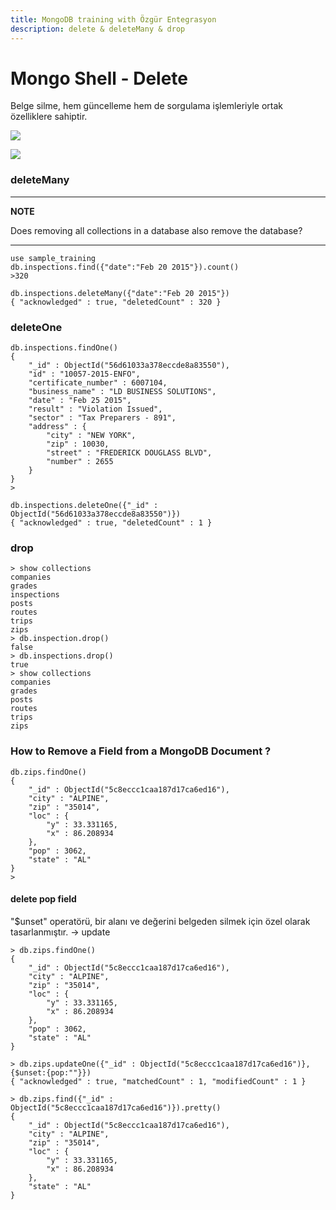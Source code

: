 ```yaml
---
title: MongoDB training with Özgür Entegrasyon
description: delete & deleteMany & drop
---
```


# Mongo Shell - Delete

Belge silme, hem güncelleme hem de sorgulama işlemleriyle ortak özelliklere sahiptir.

![](img/assets/ekran-goeruentuesue-2021-06-17-17-04-09.png)

![](img/assets/delete.png)

### deleteMany

---
**NOTE**

Does removing all collections in a database also remove the database?

---

```text
use sample_training
db.inspections.find({"date":"Feb 20 2015"}).count()
>320
```

```text
db.inspections.deleteMany({"date":"Feb 20 2015"})
{ "acknowledged" : true, "deletedCount" : 320 }
```

### deleteOne

```text
db.inspections.findOne()
{
	"_id" : ObjectId("56d61033a378eccde8a83550"),
	"id" : "10057-2015-ENFO",
	"certificate_number" : 6007104,
	"business_name" : "LD BUSINESS SOLUTIONS",
	"date" : "Feb 25 2015",
	"result" : "Violation Issued",
	"sector" : "Tax Preparers - 891",
	"address" : {
		"city" : "NEW YORK",
		"zip" : 10030,
		"street" : "FREDERICK DOUGLASS BLVD",
		"number" : 2655
	}
}
> 
```

```text
db.inspections.deleteOne({"_id" : ObjectId("56d61033a378eccde8a83550")})
{ "acknowledged" : true, "deletedCount" : 1 }
```

### drop

```text
> show collections
companies
grades
inspections
posts
routes
trips
zips
> db.inspection.drop()
false
> db.inspections.drop()
true
> show collections
companies
grades
posts
routes
trips
zips
```

### How to Remove a Field from a MongoDB Document ?

```text
db.zips.findOne()
{
	"_id" : ObjectId("5c8eccc1caa187d17ca6ed16"),
	"city" : "ALPINE",
	"zip" : "35014",
	"loc" : {
		"y" : 33.331165,
		"x" : 86.208934
	},
	"pop" : 3062,
	"state" : "AL"
}
> 
```

#### delete pop field

"$unset" operatörü, bir alanı ve değerini belgeden silmek için özel olarak tasarlanmıştır. -&gt; update

```text
> db.zips.findOne()
{
	"_id" : ObjectId("5c8eccc1caa187d17ca6ed16"),
	"city" : "ALPINE",
	"zip" : "35014",
	"loc" : {
		"y" : 33.331165,
		"x" : 86.208934
	},
	"pop" : 3062,
	"state" : "AL"
}
```

```text
> db.zips.updateOne({"_id" : ObjectId("5c8eccc1caa187d17ca6ed16")},{$unset:{pop:""}})
{ "acknowledged" : true, "matchedCount" : 1, "modifiedCount" : 1 }
```

```text
> db.zips.find({"_id" : ObjectId("5c8eccc1caa187d17ca6ed16")}).pretty()
{
	"_id" : ObjectId("5c8eccc1caa187d17ca6ed16"),
	"city" : "ALPINE",
	"zip" : "35014",
	"loc" : {
		"y" : 33.331165,
		"x" : 86.208934
	},
	"state" : "AL"
}
```

